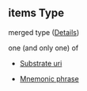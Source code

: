 ## items Type

merged type ([Details](definition-properties-joystream-properties-joystream-channel-collaborator-used-for-syncing-the-content-properties-account-items.md))

one (and only one) of

*   [Substrate uri](definition-properties-joystream-properties-joystream-channel-collaborator-used-for-syncing-the-content-properties-account-items-oneof-substrate-uri.md "check type definition")

*   [Mnemonic phrase](definition-properties-joystream-properties-joystream-channel-collaborator-used-for-syncing-the-content-properties-account-items-oneof-mnemonic-phrase.md "check type definition")
